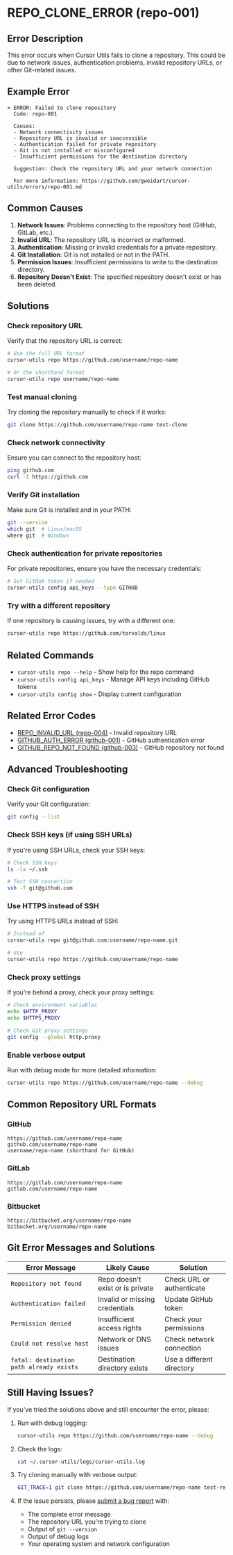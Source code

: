 # REPO_CLONE_ERROR (repo-001)

## Error Description

This error occurs when Cursor Utils fails to clone a repository. This could be due to network issues, authentication problems, invalid repository URLs, or other Git-related issues.

## Example Error

```
× ERROR: Failed to clone repository
  Code: repo-001
  
  Causes:
  - Network connectivity issues
  - Repository URL is invalid or inaccessible
  - Authentication failed for private repository
  - Git is not installed or misconfigured
  - Insufficient permissions for the destination directory
  
  Suggestion: Check the repository URL and your network connection
  
  For more information: https://github.com/gweidart/cursor-utils/errors/repo-001.md
```

## Common Causes

1. **Network Issues**: Problems connecting to the repository host (GitHub, GitLab, etc.).
2. **Invalid URL**: The repository URL is incorrect or malformed.
3. **Authentication**: Missing or invalid credentials for a private repository.
4. **Git Installation**: Git is not installed or not in the PATH.
5. **Permission Issues**: Insufficient permissions to write to the destination directory.
6. **Repository Doesn't Exist**: The specified repository doesn't exist or has been deleted.

## Solutions

### Check repository URL

Verify that the repository URL is correct:

```bash
# Use the full URL format
cursor-utils repo https://github.com/username/repo-name

# Or the shorthand format
cursor-utils repo username/repo-name
```

### Test manual cloning

Try cloning the repository manually to check if it works:

```bash
git clone https://github.com/username/repo-name test-clone
```

### Check network connectivity

Ensure you can connect to the repository host:

```bash
ping github.com
curl -I https://github.com
```

### Verify Git installation

Make sure Git is installed and in your PATH:

```bash
git --version
which git  # Linux/macOS
where git  # Windows
```

### Check authentication for private repositories

For private repositories, ensure you have the necessary credentials:

```bash
# Set GitHub token if needed
cursor-utils config api_keys --type GITHUB
```

### Try with a different repository

If one repository is causing issues, try with a different one:

```bash
cursor-utils repo https://github.com/torvalds/linux
```

## Related Commands

- `cursor-utils repo --help` - Show help for the repo command
- `cursor-utils config api_keys` - Manage API keys including GitHub tokens
- `cursor-utils config show` - Display current configuration

## Related Error Codes

- [REPO_INVALID_URL (repo-004)](repo-004.md) - Invalid repository URL
- [GITHUB_AUTH_ERROR (github-001)](github-001.md) - GitHub authentication error
- [GITHUB_REPO_NOT_FOUND (github-003)](github-003.md) - GitHub repository not found

## Advanced Troubleshooting

### Check Git configuration

Verify your Git configuration:

```bash
git config --list
```

### Check SSH keys (if using SSH URLs)

If you're using SSH URLs, check your SSH keys:

```bash
# Check SSH keys
ls -la ~/.ssh

# Test SSH connection
ssh -T git@github.com
```

### Use HTTPS instead of SSH

Try using HTTPS URLs instead of SSH:

```bash
# Instead of
cursor-utils repo git@github.com:username/repo-name.git

# Use
cursor-utils repo https://github.com/username/repo-name
```

### Check proxy settings

If you're behind a proxy, check your proxy settings:

```bash
# Check environment variables
echo $HTTP_PROXY
echo $HTTPS_PROXY

# Check Git proxy settings
git config --global http.proxy
```

### Enable verbose output

Run with debug mode for more detailed information:

```bash
cursor-utils repo https://github.com/username/repo-name --debug
```

## Common Repository URL Formats

### GitHub

```
https://github.com/username/repo-name
github.com/username/repo-name
username/repo-name (shorthand for GitHub)
```

### GitLab

```
https://gitlab.com/username/repo-name
gitlab.com/username/repo-name
```

### Bitbucket

```
https://bitbucket.org/username/repo-name
bitbucket.org/username/repo-name
```

## Git Error Messages and Solutions

| Error Message | Likely Cause | Solution |
|---------------|--------------|----------|
| `Repository not found` | Repo doesn't exist or is private | Check URL or authenticate |
| `Authentication failed` | Invalid or missing credentials | Update GitHub token |
| `Permission denied` | Insufficient access rights | Check your permissions |
| `Could not resolve host` | Network or DNS issues | Check network connection |
| `fatal: destination path already exists` | Destination directory exists | Use a different directory |

## Still Having Issues?

If you've tried the solutions above and still encounter the error, please:

1. Run with debug logging:
   ```bash
   cursor-utils repo https://github.com/username/repo-name --debug
   ```

2. Check the logs:
   ```bash
   cat ~/.cursor-utils/logs/cursor-utils.log
   ```

3. Try cloning manually with verbose output:
   ```bash
   GIT_TRACE=1 git clone https://github.com/username/repo-name test-repo
   ```

4. If the issue persists, please [submit a bug report](https://github.com/gweidart/cursor-utils/issues) with:
   - The complete error message
   - The repository URL you're trying to clone
   - Output of `git --version`
   - Output of debug logs
   - Your operating system and network configuration 